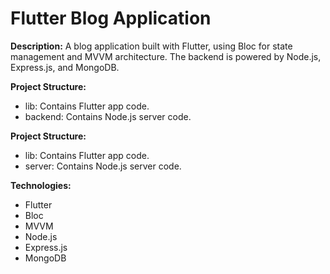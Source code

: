 # Flutter Blog Application


**Description:**
A blog application built with Flutter, using Bloc for state management and MVVM architecture. The backend is powered by Node.js, Express.js, and MongoDB.


**Project Structure:**
* lib: Contains Flutter app code.
* backend: Contains Node.js server code.

**Project Structure:**
* lib: Contains Flutter app code.
* server: Contains Node.js server code.

  
**Technologies:**
* Flutter
* Bloc
* MVVM
* Node.js
* Express.js
* MongoDB

  

